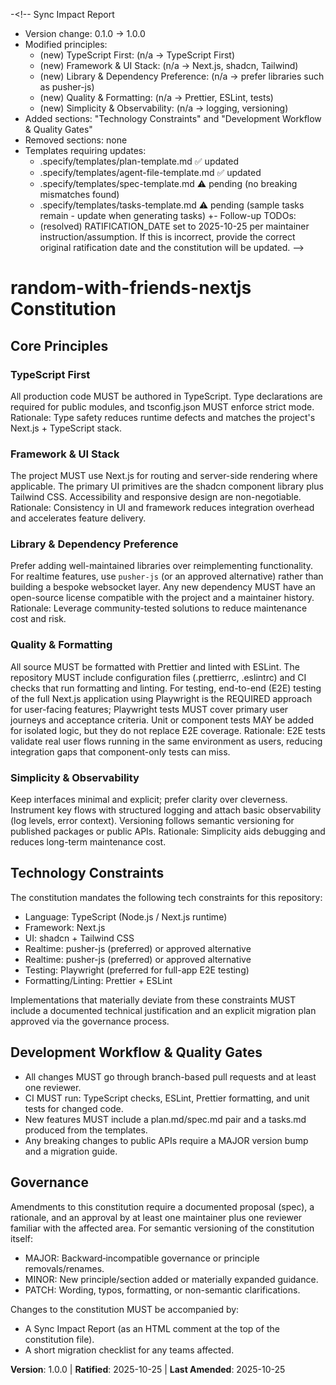 -<!--
Sync Impact Report

- Version change: 0.1.0 -> 1.0.0
- Modified principles:
	- (new) TypeScript First: (n/a -> TypeScript First)
	- (new) Framework & UI Stack: (n/a -> Next.js, shadcn, Tailwind)
	- (new) Library & Dependency Preference: (n/a -> prefer libraries such as pusher-js)
	- (new) Quality & Formatting: (n/a -> Prettier, ESLint, tests)
	- (new) Simplicity & Observability: (n/a -> logging, versioning)
- Added sections: "Technology Constraints" and "Development Workflow & Quality Gates"
- Removed sections: none
- Templates requiring updates:
	- .specify/templates/plan-template.md ✅ updated
	- .specify/templates/agent-file-template.md ✅ updated
	- .specify/templates/spec-template.md ⚠ pending (no breaking mismatches found)
	- .specify/templates/tasks-template.md ⚠ pending (sample tasks remain - update when generating tasks)
+- Follow-up TODOs:
	- (resolved) RATIFICATION_DATE set to 2025-10-25 per maintainer instruction/assumption. If this is incorrect,
		provide the correct original ratification date and the constitution will be updated.
-->

# random-with-friends-nextjs Constitution

## Core Principles

### TypeScript First
All production code MUST be authored in TypeScript. Type declarations are required for public modules,
and tsconfig.json MUST enforce strict mode. Rationale: Type safety reduces runtime defects and
matches the project's Next.js + TypeScript stack.

### Framework & UI Stack
The project MUST use Next.js for routing and server-side rendering where applicable. The primary
UI primitives are the shadcn component library plus Tailwind CSS. Accessibility and responsive
design are non-negotiable. Rationale: Consistency in UI and framework reduces integration overhead
and accelerates feature delivery.

### Library & Dependency Preference
Prefer adding well-maintained libraries over reimplementing functionality. For realtime features,
use `pusher-js` (or an approved alternative) rather than building a bespoke websocket layer. Any
new dependency MUST have an open-source license compatible with the project and a maintainer
history. Rationale: Leverage community-tested solutions to reduce maintenance cost and risk.

### Quality & Formatting
All source MUST be formatted with Prettier and linted with ESLint. The repository MUST include
configuration files (.prettierrc, .eslintrc) and CI checks that run formatting and linting. For
testing, end-to-end (E2E) testing of the full Next.js application using Playwright is the REQUIRED
approach for user-facing features; Playwright tests MUST cover primary user journeys and acceptance
criteria. Unit or component tests MAY be added for isolated logic, but they do not replace E2E
coverage. Rationale: E2E tests validate real user flows running in the same environment as users,
reducing integration gaps that component-only tests can miss.

### Simplicity & Observability
Keep interfaces minimal and explicit; prefer clarity over cleverness. Instrument key flows with
structured logging and attach basic observability (log levels, error context). Versioning follows
semantic versioning for published packages or public APIs. Rationale: Simplicity aids debugging and
reduces long-term maintenance cost.

## Technology Constraints
The constitution mandates the following tech constraints for this repository:

- Language: TypeScript (Node.js / Next.js runtime)
- Framework: Next.js
- UI: shadcn + Tailwind CSS
- Realtime: pusher-js (preferred) or approved alternative
- Realtime: pusher-js (preferred) or approved alternative
- Testing: Playwright (preferred for full-app E2E testing)
- Formatting/Linting: Prettier + ESLint

Implementations that materially deviate from these constraints MUST include a documented
technical justification and an explicit migration plan approved via the governance process.

## Development Workflow & Quality Gates

- All changes MUST go through branch-based pull requests and at least one reviewer.
- CI MUST run: TypeScript checks, ESLint, Prettier formatting, and unit tests for changed code.
- New features MUST include a plan.md/spec.md pair and a tasks.md produced from the templates.
- Any breaking changes to public APIs require a MAJOR version bump and a migration guide.

## Governance

Amendments to this constitution require a documented proposal (spec), a rationale, and
an approval by at least one maintainer plus one reviewer familiar with the affected area.
For semantic versioning of the constitution itself:

- MAJOR: Backward‑incompatible governance or principle removals/renames.
- MINOR: New principle/section added or materially expanded guidance.
- PATCH: Wording, typos, formatting, or non-semantic clarifications.

Changes to the constitution MUST be accompanied by:

- A Sync Impact Report (as an HTML comment at the top of the constitution file).
- A short migration checklist for any teams affected.

**Version**: 1.0.0 | **Ratified**: 2025-10-25 | **Last Amended**: 2025-10-25

